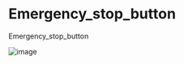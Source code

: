 # Emergency_stop_button
Emergency_stop_button

![image](https://user-images.githubusercontent.com/47591345/61475784-874b7980-a9c6-11e9-9699-f0ea1a9da51a.png)
